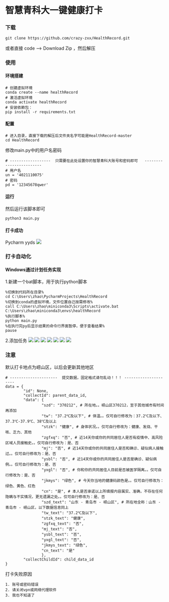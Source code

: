 # 智慧青科大一键健康打卡

### 下载
```
git clone https://github.com/crazy-zxx/HealthRecord.git
```
或者直接 code --> Download Zip ，然后解压

### 使用

#### 环境搭建

```
# 创建虚拟环境
conda create --name healthRecord
# 激活虚拟环境
conda activate healthRecord
# 安装依赖包：
pip install -r requirements.txt
```

#### 配置

```
# 进入目录，直接下载的解压后文件夹名字可能是HealthRecord-master
cd HealthRecord
```
修改main.py中的用户名密码
```
# ------------------  只需要在此处设置你的智慧青科大账号和密码即可   ------------------------
# 用户名
un = '4021110075'
# 密码
pd = '12345678qwer'
```

#### 运行

然后运行该脚本即可
```
python3 main.py
```

#### 打卡成功

Pycharm yyds
![](example.png)

### 打卡自动化

#### Windows通过计划任务实现

1.新建一个bat脚本，用于执行python脚本
```
%切换到代码所在目录%
cd C:\Users\zhao\PycharmProjects\HealthRecord
%切换到conda的虚拟环境，文件位置自己按需修改%
call C:\Users\zhao\miniconda3\Scripts\activate.bat C:\Users\zhao\miniconda3\envs\healthRecord
%执行脚本%
python main.py
%在执行完py后显示结果的命令行界面暂停，便于查看结果%
pause
```
2.添加任务
![](autoImage/1.png)
![](autoImage/2.png)
![](autoImage/3.png)
![](autoImage/4.png)
![](autoImage/5.png)
![](autoImage/6.png)
![](autoImage/7.png)


### 注意

默认打卡地点为崂山区，以后会更新其他地区
```
# ---------------------  提交数据，固定格式请勿乱动！！！ ---------------------
data = {
        "id": None,
        "collectId": parent_data_id,
        "data": {
                "szd": "370212", # 所在地。。崂山区370212，至于其他城市有时间再添加 
                "tw": "37.2℃及以下", # 体温。。仅可自行修改为：37.2℃及以下、37.3℃-37.9℃、38℃及以上
                "stzk": "健康", # 身体状况。。仅可自行修改为：健康、发烧、干咳、乏力、其他
                "zgfxq": "否", # 近14天你或你的共同居住人是否有疫情中、高风险区域人员接触史。。仅可自行修改为：是、否
                "mj": "否", # 近14天你或你的共同居住人是否和确诊、疑似病人接触过。。仅可自行修改为：是、否
                "ysbl": "否", # 近14天你或你的共同居住人是否是确诊、疑似病例。。仅可自行修改为：是、否
                "yxgl": "否", # 你和你的共同居住人目前是否被医学隔离。。仅可自行修改为：是、否
                "jkmys": "绿色", # 今天你当地的健康码颜色是。。仅可自行修改为：绿色、黄色、红色
                "cn": "是", # 本人是否承诺以上所填报内容属实、准确，不存在任何隐瞒与不实情况，更无遗漏之处。。仅可自行修改为：是、否
                "szd_text": "山东 - 青岛市 - 崂山区", # 所在地全称：山东 - 青岛市 - 崂山区，以下数据信息同上
                "tw_text": "37.2℃及以下",
                "stzk_text": "健康",
                "zgfxq_text": "否",
                "mj_text": "否",
                "ysbl_text": "否",
                "yxgl_text": "否",
                "jkmys_text": "绿色",
                "cn_text": "是"
                },
        "collectChildId": child_data_id
}
```

打卡失败原因
```
1. 账号或密码错误
2. 请关闭vpn或网络代理软件
3. 我也不知道了
```
